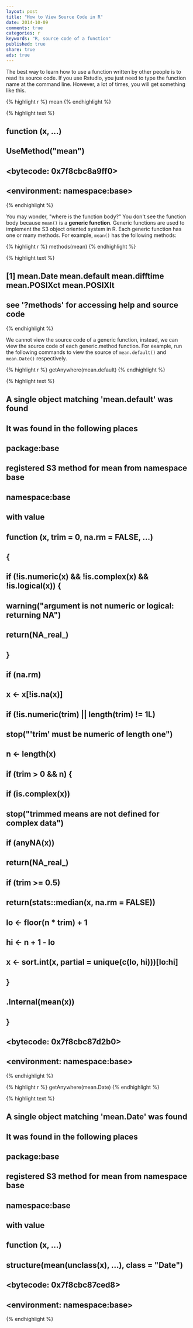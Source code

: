 ```yaml
---
layout: post
title: "How to View Source Code in R"
date: 2014-10-09
comments: true
categories: r
keywords: "R, source code of a function"
published: true
share: true
ads: true
---
```


The best way to learn how to use a function written by other people is to read its source code. If you use Rstudio, you just need to type the function name at the command line. However, a lot of times, you will get something like this. 

{% highlight r %}
mean
{% endhighlight %}



{% highlight text %}
## function (x, ...) 
## UseMethod("mean")
## <bytecode: 0x7f8cbc8a9ff0>
## <environment: namespace:base>
{% endhighlight %}

You may wonder, "where is the function body?" You don't see the function body because `mean()` is a **generic function**. Generic functions are used to implement the S3 object oriented system in R. Each generic function has one or many methods. For example, `mean()` has the following methods:

{% highlight r %}
methods(mean)
{% endhighlight %}



{% highlight text %}
## [1] mean.Date     mean.default  mean.difftime mean.POSIXct  mean.POSIXlt 
## see '?methods' for accessing help and source code
{% endhighlight %}

We cannot view the source code of a generic function, instead, we can view the source code of each generic.method function. For example, run the following commands to view the source of `mean.default()` and `mean.Date()` respectively.

{% highlight r %}
getAnywhere(mean.default)
{% endhighlight %}



{% highlight text %}
## A single object matching 'mean.default' was found
## It was found in the following places
##   package:base
##   registered S3 method for mean from namespace base
##   namespace:base
## with value
## 
## function (x, trim = 0, na.rm = FALSE, ...) 
## {
##     if (!is.numeric(x) && !is.complex(x) && !is.logical(x)) {
##         warning("argument is not numeric or logical: returning NA")
##         return(NA_real_)
##     }
##     if (na.rm) 
##         x <- x[!is.na(x)]
##     if (!is.numeric(trim) || length(trim) != 1L) 
##         stop("'trim' must be numeric of length one")
##     n <- length(x)
##     if (trim > 0 && n) {
##         if (is.complex(x)) 
##             stop("trimmed means are not defined for complex data")
##         if (anyNA(x)) 
##             return(NA_real_)
##         if (trim >= 0.5) 
##             return(stats::median(x, na.rm = FALSE))
##         lo <- floor(n * trim) + 1
##         hi <- n + 1 - lo
##         x <- sort.int(x, partial = unique(c(lo, hi)))[lo:hi]
##     }
##     .Internal(mean(x))
## }
## <bytecode: 0x7f8cbc87d2b0>
## <environment: namespace:base>
{% endhighlight %}



{% highlight r %}
getAnywhere(mean.Date)
{% endhighlight %}



{% highlight text %}
## A single object matching 'mean.Date' was found
## It was found in the following places
##   package:base
##   registered S3 method for mean from namespace base
##   namespace:base
## with value
## 
## function (x, ...) 
## structure(mean(unclass(x), ...), class = "Date")
## <bytecode: 0x7f8cbc87ced8>
## <environment: namespace:base>
{% endhighlight %}

